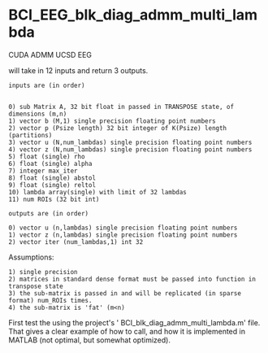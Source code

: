 BCI_EEG_blk_diag_admm_multi_lambda
==================================

CUDA ADMM UCSD EEG


will take in 12 inputs and return 3 outputs.


	inputs are (in order)
	
	
	0) sub Matrix A, 32 bit float in passed in TRANSPOSE state, of dimensions (m,n)
	1) vector b (M,1) single precision floating point numbers
	2) vector p (Psize length) 32 bit integer of K(Psize) length (partitions)
	3) vector u (N,num_lambdas) single precision floating point numbers
	4) vector z (N,num_lambdas) single precision floating point numbers
	5) float (single) rho
	6) float (single) alpha
	7) integer max_iter
	8) float (single) abstol
	9) float (single) reltol
	10) lambda array(single) with limit of 32 lambdas
	11) num ROIs (32 bit int)

	outputs are (in order)
	
	0) vector u (n,lambdas) single precision floating point numbers
	1) vector z (n,lambdas) single precision floating point numbers
	2) vector iter (num_lambdas,1) int 32



Assumptions:

	1) single precision
	2) matrices in standard dense format must be passed into function in transpose state
	3) the sub-matrix is passed in and will be replicated (in sparse format) num_ROIs times.
	4) the sub-matrix is 'fat' (m<n)

First test the using the project's ' BCI_blk_diag_admm_multi_lambda.m' file. That gives a clear example of how to call, and how it is implemented in MATLAB (not optimal, but somewhat optimized).
